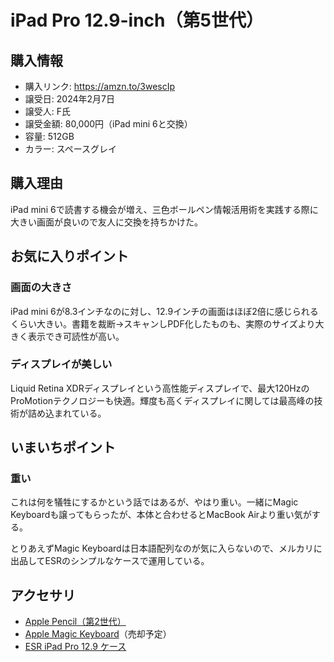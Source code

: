 # iPad Pro 12.9-inch（第5世代）
## 購入情報
- 購入リンク: <https://amzn.to/3wescIp>
- 譲受日: 2024年2月7日
- 譲受人: F氏
- 譲受金額: 80,000円（iPad mini 6と交換）
- 容量: 512GB
- カラー: スペースグレイ

## 購入理由
iPad mini 6で読書する機会が増え、三色ボールペン情報活用術を実践する際に大きい画面が良いので友人に交換を持ちかけた。

## お気に入りポイント
### 画面の大きさ
iPad mini 6が8.3インチなのに対し、12.9インチの画面はほぼ2倍に感じられるくらい大きい。書籍を裁断→スキャンしPDF化したものも、実際のサイズより大きく表示でき可読性が高い。

### ディスプレイが美しい
Liquid Retina XDRディスプレイという高性能ディスプレイで、最大120HzのProMotionテクノロジーも快適。輝度も高くディスプレイに関しては最高峰の技術が詰め込まれている。

## いまいちポイント
### 重い
これは何を犠牲にするかという話ではあるが、やはり重い。一緒にMagic Keyboardも譲ってもらったが、本体と合わせるとMacBook Airより重い気がする。

とりあえずMagic Keyboardは日本語配列なのが気に入らないので、メルカリに出品してESRのシンプルなケースで運用している。

## アクセサリ
- [Apple Pencil（第2世代）](https://amzn.to/3OAIMbC)
- [Apple Magic Keyboard](https://amzn.to/3SURfsA)（売却予定）
- [ESR iPad Pro 12.9 ケース](https://amzn.to/3OEIAbc)